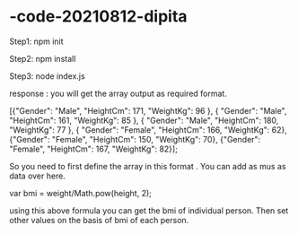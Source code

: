# -code-20210812-dipita

Step1: npm init


Step2: npm install


Step3: node index.js


response : you will get the array output as required format. 

[{"Gender": "Male", "HeightCm": 171, "WeightKg": 96 }, { "Gender": "Male", "HeightCm": 161, "WeightKg":
85 }, { "Gender": "Male", "HeightCm": 180, "WeightKg": 77 }, { "Gender": "Female", "HeightCm": 166,
"WeightKg": 62}, {"Gender": "Female", "HeightCm": 150, "WeightKg": 70}, {"Gender": "Female", 
"HeightCm": 167, "WeightKg": 82}];

So you need to first define the array in this format . You can add as mus as data over here. 

 var bmi = weight/Math.pow(height, 2);

using this above formula you can get the bmi of individual person. Then set other values on the basis of bmi of each person.
